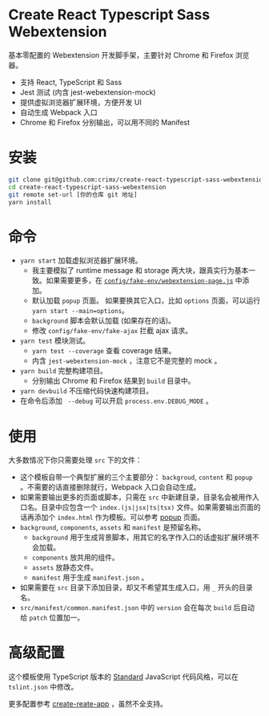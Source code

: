 # Create React Typescript Sass Webextension

基本零配置的 Webextension 开发脚手架，主要针对 Chrome 和 Firefox 浏览器。

- 支持 React, TypeScript 和 Sass
- Jest 测试 (内含 jest-webextension-mock)
- 提供虚拟浏览器扩展环境，方便开发 UI
- 自动生成 Webpack 入口
- Chrome 和 Firefox 分别输出，可以用不同的 Manifest

# 安装

```bash
git clone git@github.com:crimx/create-react-typescript-sass-webextension.git
cd create-react-typescript-sass-webextension
git remote set-url [你的仓库 git 地址]
yarn install
```

# 命令

- `yarn start` 加载虚拟浏览器扩展环境。
  - 我主要模拟了 runtime message 和 storage 两大块，跟真实行为基本一致。如果需要更多，在 [`config/fake-env/webextension-page.js`](https://github.com/crimx/create-react-typescript-sass-webextension/blob/master/config/fake-env/webextension-page.js) 中添加。
  - 默认加载 `popup` 页面。 如果要换其它入口，比如 `options` 页面，可以运行 `yarn start --main=options`。
  - `background` 脚本会默认加载 (如果存在的话)。
  - 修改 `config/fake-env/fake-ajax` 拦截 ajax 请求。
- `yarn test` 模块测试。
  - `yarn test --coverage` 查看 coverage 结果。
  - 内含 `jest-webextension-mock` ，注意它不是完整的 mock 。
- `yarn build` 完整构建项目。
  - 分别输出 Chrome 和 Firefox 结果到 `build` 目录中。
- `yarn devbuild` 不压缩代码快速构建项目。
- 在命令后添加 ` --debug` 可以开启 `process.env.DEBUG_MODE` 。

# 使用

大多数情况下你只需要处理 `src` 下的文件：

- 这个模板自带一个典型扩展的三个主要部分： `backgroud`, `content` 和 `popup` 。不需要的话直接删除就行，Webpack 入口会自动生成。
- 如果需要输出更多的页面或脚本，只需在 `src` 中新建目录，目录名会被用作入口名。目录中应包含一个 `index.(js|jsx|ts|tsx)` 文件。如果需要输出页面的话再添加个 `index.html` 作为模板。可以参考 [popup](https://github.com/crimx/create-react-typescript-sass-webextension/tree/master/src/popup) 页面。
- `background`, `components`, `assets` 和 `manifest` 是预留名称。
  - `background` 用于生成背景脚本，用其它的名字作入口的话虚拟扩展环境不会加载。
  - `components` 放共用的组件。
  - `assets` 放静态文件。
  - `manifest` 用于生成 `manifest.json` 。
- 如果需要在 `src` 目录下添加目录，却又不希望其生成入口，用 `_` 开头的目录名。
- `src/manifest/common.manifest.json` 中的 `version` 会在每次 `build` 后自动给 `patch` 位置加一。

# 高级配置

这个模板使用 TypeScript 版本的 [Standard](https://github.com/blakeembrey/tslint-config-standard) JavaScript 代码风格，可以在 `tslint.json` 中修改。

更多配置参考 [create-reate-app](https://github.com/facebookincubator/create-react-app) ，虽然不全支持。
